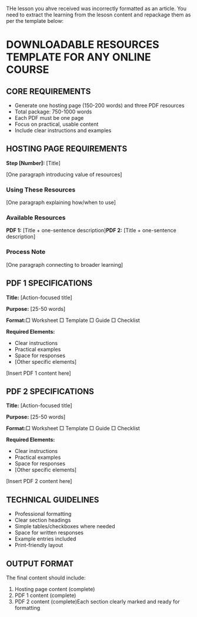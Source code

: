 THe lesson you ahve received was incorrectly formatted as an article. You need to extract the learning from the lesosn content and repackage them as per the template below:

# DOWNLOADABLE RESOURCES TEMPLATE FOR ANY ONLINE COURSE

## CORE REQUIREMENTS

- Generate one hosting page (150-200 words) and three PDF resources
- Total package: 750-1000 words
- Each PDF must be one page
- Focus on practical, usable content
- Include clear instructions and examples

## HOSTING PAGE REQUIREMENTS

**Step \[Number\]:** \[Title\]

\[One paragraph introducing value of resources\]

### Using These Resources

\[One paragraph explaining how/when to use\]

### Available Resources

**PDF 1:** \[Title + one-sentence description\]**PDF 2:** \[Title + one-sentence description\]

### Process Note

\[One paragraph connecting to broader learning\]

## PDF 1 SPECIFICATIONS

**Title:** \[Action-focused title\]

**Purpose:** \[25-50 words\]

**Format:**□ Worksheet □ Template □ Guide □ Checklist

**Required Elements:**

- Clear instructions
- Practical examples
- Space for responses
- \[Other specific elements\]

\[Insert PDF 1 content here\]

## PDF 2 SPECIFICATIONS

**Title:** \[Action-focused title\]

**Purpose:** \[25-50 words\]

**Format:**□ Worksheet □ Template □ Guide □ Checklist

**Required Elements:**

- Clear instructions
- Practical examples
- Space for responses
- \[Other specific elements\]

\[Insert PDF 2 content here\]

## TECHNICAL GUIDELINES

- Professional formatting
- Clear section headings
- Simple tables/checkboxes where needed
- Space for written responses
- Example entries included
- Print-friendly layout

## OUTPUT FORMAT

The final content should include:

1. Hosting page content (complete)
2. PDF 1 content (complete)
3. PDF 2 content (complete)Each section clearly marked and ready for formatting
